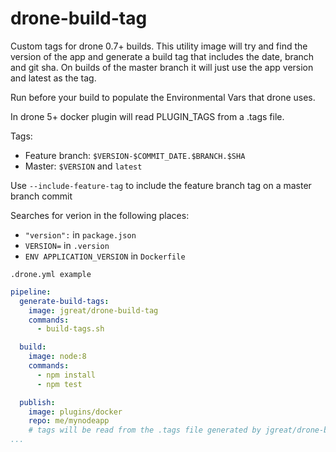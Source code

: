 # drone-build-tag

Custom tags for drone 0.7+ builds. This utility image will try and find the version of the app and generate a build tag that includes the date, branch and git sha. On builds of the master branch it will just use the app version and latest as the tag.

Run before your build to populate the Environmental Vars that drone uses.

In drone 5+ docker plugin will read PLUGIN_TAGS from a .tags file.

Tags:

* Feature branch: `$VERSION-$COMMIT_DATE.$BRANCH.$SHA`
* Master: `$VERSION` and `latest`

Use `--include-feature-tag` to include the feature branch tag on a master branch commit

Searches for verion in the following places:

* `"version":` in `package.json`
* `VERSION=` in `.version`
* `ENV APPLICATION_VERSION` in `Dockerfile`

`.drone.yml example`

``` yaml
pipeline:
  generate-build-tags:
    image: jgreat/drone-build-tag
    commands:
      - build-tags.sh

  build:
    image: node:8
    commands:
      - npm install
      - npm test

  publish:
    image: plugins/docker
    repo: me/mynodeapp
    # tags will be read from the .tags file generated by jgreat/drone-build-tag
...
```
